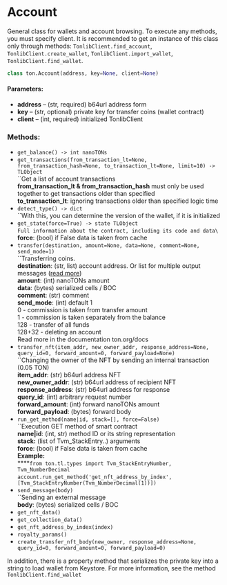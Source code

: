 # Account

General class for wallets and account browsing. To execute any methods, you must specify client. It is recommended to get an instance of this class only through methods: `TonlibClient.find_account`, `TonlibClient.create_wallet`, `TonlibClient.import_wallet`, `TonlibClient.find_wallet`.

```python
class ton.Account(address, key=None, client=None)
```

#### Parameters:

* **address** – (str, required) b64url address form
* **key** – (str, optional) private key for transfer coins (wallet contract)
* **client** – (int, required) initialized TonlibClient

### Methods:

* `get_balance() -> int nanoTONs`
* `get_transactions(from_transaction_lt=None, from_transaction_hash=None, to_transaction_lt=None, limit=10) -> TLObject`\
  ``Get a list of account transactions\
  **from\_transaction\_lt & from\_transaction\_hash** must only be used together to get transactions older than specified\
  **to\_transaction\_lt**: ignoring transactions older than specified logic time
* `detect_type() -> dict`\
  ``With this, you can determine the version of the wallet, if it is initialized
* `get_state(force=True) -> state TLObject`\
  ``Full information about the contract, including its code and data\
  ``**force**: (bool) if False data is taken from cache
* `transfer(destination, amount=None, data=None, comment=None, send_mode=1)`\
  ``Transferring coins.\
  **destination**: (str, list) account address. Or list for multiple output messages ([read more](../examples/transactions.py))\
  **amount**: (int) nanoTONs amount\
  **data**: (bytes) serialized cells / BOC\
  **comment**: (str) comment\
  **send\_mode**: (int) default 1\
  0 - commission is taken from transfer amount\
  1 - commission is taken separately from the balance\
  128 - transfer of all funds\
  128+32 - deleting an account\
  Read more in the documentation ton.org/docs
* `transfer_nft(item_addr, new_owner_addr, response_address=None, query_id=0, forward_amount=0, forward_payload=None)`\
  ``Changing the owner of the NFT by sending an internal transaction (0.05 TON)\
  **item\_addr**: (str) b64url address NFT\
  **new\_owner\_addr**: (str) b64url address of recipient NFT\
  **response\_address**: (str) b64url address for response\
  **query\_id**: (int) arbitrary request number\
  **forward\_amount**: (int) forward nanoTONs amount\
  **forward\_payload**: (bytes) forward body
* `run_get_method(name|id, stack=[], force=False)`\
  ``Execution GET method of smart contract\
  **name|id**: (int, str) method ID or its string representation\
  **stack:** (list of Tvm\_StackEntry..) arguments\
  **force**: (bool) if False data is taken from cache\
  **Example:**\
  ****`from ton.tl.types import Tvm_StackEntryNumber, Tvm_NumberDecimal`\
  `account.run_get_method('get_nft_address_by_index', [Tvm_StackEntryNumber(Tvm_NumberDecimal(1))])`
* `send_message(body)`\
  ``Sending an external message\
  **body**: (bytes) serialized cells / BOC
* `get_nft_data()`
* `get_collection_data()`
* `get_nft_address_by_index(index)`
* `royalty_params()`
* `create_transfer_nft_body(new_owner, response_address=None, query_id=0, forward_amount=0, forward_payload=0)`

In addition, there is a property method that serializes the private key into a string to load wallet from Keystore. For more information, see the method `TonlibClient.find_wallet`

